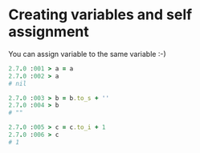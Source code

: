 # Creating variables and self assignment

You can assign variable to the same variable :-)

```ruby
2.7.0 :001 > a = a
2.7.0 :002 > a
# nil

2.7.0 :003 > b = b.to_s + ''
2.7.0 :004 > b
# ""

2.7.0 :005 > c = c.to_i + 1
2.7.0 :006 > c
# 1
```
